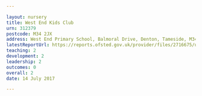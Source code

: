 ```yaml
---

layout: nursery
title: West End Kids Club
urn: 312379
postcode: M34 2JX
address: West End Primary School, Balmoral Drive, Denton, Tameside, M34 2JX
latestReportUrl: https://reports.ofsted.gov.uk/provider/files/2716675/urn/312379.pdf
teaching: 2
development: 2
leadership: 2
outcomes: 0
overall: 2
date: 14 July 2017

---
```

